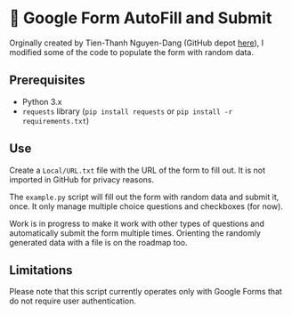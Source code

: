 # 🚀 Google Form AutoFill and Submit

Orginally created by Tien-Thanh Nguyen-Dang (GitHub depot [here](https://github.com/tienthanh214/googleform-autofill-and-submit)), I modified some of the code to populate the form with random data.

## Prerequisites

- Python 3.x
- `requests` library (`pip install requests` or `pip install -r requirements.txt`)

## Use

Create a `Local/URL.txt` file with the URL of the form to fill out.
It is not imported in GitHub for privacy reasons.

The `example.py` script will fill out the form with random data and submit it, once. It only manage multiple choice questions and checkboxes (for now).

Work is in progress to make it work with other types of questions and automatically submit the form multiple times.
Orienting the randomly generated data with a file is on the roadmap too.

## Limitations

Please note that this script currently operates only with Google Forms that do not require user authentication.
